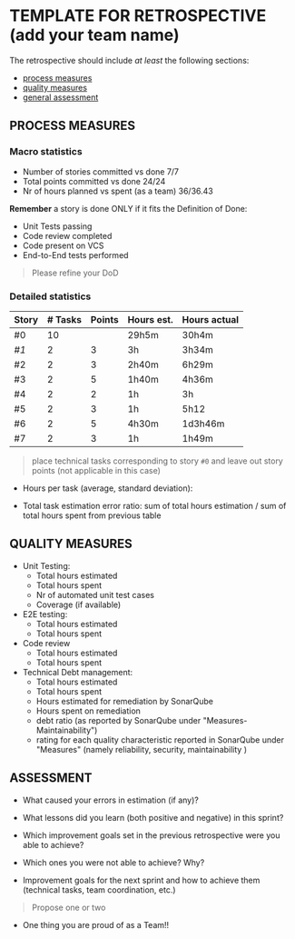TEMPLATE FOR RETROSPECTIVE (add your team name)
=====================================

The retrospective should include _at least_ the following
sections:

- [process measures](#process-measures)
- [quality measures](#quality-measures)
- [general assessment](#assessment)

## PROCESS MEASURES 

### Macro statistics

- Number of stories committed vs done  7/7
- Total points committed vs done 24/24
- Nr of hours planned vs spent (as a team) 36/36.43

**Remember**  a story is done ONLY if it fits the Definition of Done:
 
- Unit Tests passing
- Code review completed
- Code present on VCS
- End-to-End tests performed

> Please refine your DoD 

### Detailed statistics

| Story  | # Tasks | Points | Hours est. | Hours actual |
|--------|---------|--------|------------|--------------|
| #0   |     10    |     |     29h5m      |    30h4m        |
| _#1_   |     2    |    3  |    3h       |    3h34m         |
| #2    |     2   |    3    |     2h40m      |    6h29m          |
| #3     |     2  |   5    |    1h40m       |    4h36m          |
| #4   |     2   |      2  |     1h       |     3h         |
| #5      |   2      |   3     |  1h          |     5h12         |
| #6     |     2   |   5     |      4h30m     |      1d3h46m        |
| #7     |     2    |   3     |    1h      |      1h49m        |

   

> place technical tasks corresponding to story `#0` and leave out story points (not applicable in this case)

- Hours per task (average, standard deviation):

- Total task estimation error ratio: sum of total hours estimation / sum of total hours spent from previous table

  
## QUALITY MEASURES 

- Unit Testing:
  - Total hours estimated
  - Total hours spent
  - Nr of automated unit test cases 
  - Coverage (if available)
- E2E testing:
  - Total hours estimated
  - Total hours spent
- Code review 
  - Total hours estimated 
  - Total hours spent
- Technical Debt management:
  - Total hours estimated 
  - Total hours spent
  - Hours estimated for remediation by SonarQube
  - Hours spent on remediation 
  - debt ratio (as reported by SonarQube under "Measures-Maintainability")
  - rating for each quality characteristic reported in SonarQube under "Measures" (namely reliability, security, maintainability )
  


## ASSESSMENT

- What caused your errors in estimation (if any)?

- What lessons did you learn (both positive and negative) in this sprint?

- Which improvement goals set in the previous retrospective were you able to achieve? 
  
- Which ones you were not able to achieve? Why?

- Improvement goals for the next sprint and how to achieve them (technical tasks, team coordination, etc.)

> Propose one or two

- One thing you are proud of as a Team!!
